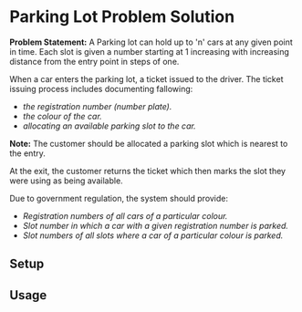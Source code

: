 # Parking Lot Problem Solution

**Problem Statement:**
A Parking lot can hold up to 'n' cars at any given point in time. Each slot is
given a number starting at 1 increasing with increasing distance from the entry point
in steps of one.

When a car enters the parking lot, a ticket issued to the driver. 
The ticket issuing process includes documenting fallowing:
* *the registration number (number plate).*
* *the colour of the car.*
* *allocating an available parking slot to the car.*

**Note:** The customer should be allocated a parking slot which is nearest to the entry.

At the exit, the customer returns the ticket which then marks the slot they were using as being available.

Due to government regulation, the system should provide:
* *Registration numbers of all cars of a particular colour.*
* *Slot number in which a car with a given registration number is parked.*
* *Slot numbers of all slots where a car of a particular colour is parked.*

## Setup


## Usage